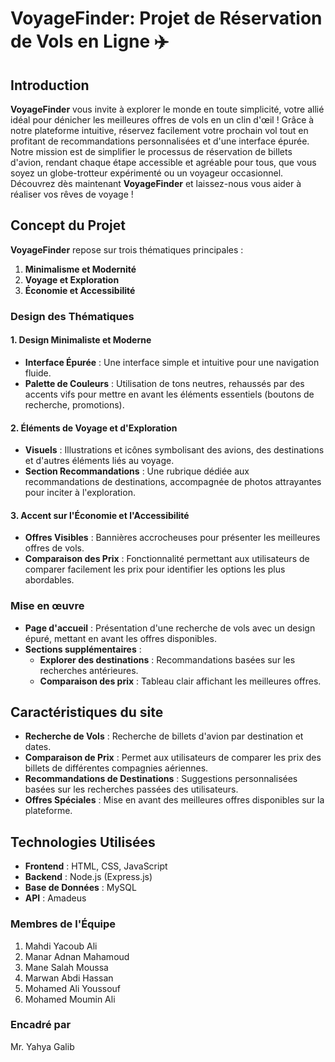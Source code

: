 # VoyageFinder: Projet de Réservation de Vols en Ligne ✈️

## Introduction
**VoyageFinder** vous invite à explorer le monde en toute simplicité, votre allié idéal pour dénicher les meilleures offres de vols en un clin d'œil ! Grâce à notre plateforme intuitive, réservez facilement votre prochain vol tout en profitant de recommandations personnalisées et d'une interface épurée. Notre mission est de simplifier le processus de réservation de billets d'avion, rendant chaque étape accessible et agréable pour tous, que vous soyez un globe-trotteur expérimenté ou un voyageur occasionnel. Découvrez dès maintenant **VoyageFinder** et laissez-nous vous aider à réaliser vos rêves de voyage !


## Concept du Projet

**VoyageFinder** repose sur trois thématiques principales :
1. **Minimalisme et Modernité**
2. **Voyage et Exploration**
3. **Économie et Accessibilité**

### Design des Thématiques

#### 1. Design Minimaliste et Moderne
- **Interface Épurée** : Une interface simple et intuitive pour une navigation fluide.
- **Palette de Couleurs** : Utilisation de tons neutres, rehaussés par des accents vifs pour mettre en avant les éléments essentiels (boutons de recherche, promotions).

#### 2. Éléments de Voyage et d'Exploration
- **Visuels** : Illustrations et icônes symbolisant des avions, des destinations et d'autres éléments liés au voyage.
- **Section Recommandations** : Une rubrique dédiée aux recommandations de destinations, accompagnée de photos attrayantes pour inciter à l'exploration.

#### 3. Accent sur l'Économie et l'Accessibilité
- **Offres Visibles** : Bannières accrocheuses pour présenter les meilleures offres de vols.
- **Comparaison des Prix** : Fonctionnalité permettant aux utilisateurs de comparer facilement les prix pour identifier les options les plus abordables.

### Mise en œuvre
- **Page d'accueil** : Présentation d'une recherche de vols avec un design épuré, mettant en avant les offres disponibles.
- **Sections supplémentaires** :
  - **Explorer des destinations** : Recommandations basées sur les recherches antérieures.
  - **Comparaison des prix** : Tableau clair affichant les meilleures offres.

## Caractéristiques du site
- **Recherche de Vols** : Recherche de billets d'avion par destination et dates.
- **Comparaison de Prix** : Permet aux utilisateurs de comparer les prix des billets de différentes compagnies aériennes.
- **Recommandations de Destinations** : Suggestions personnalisées basées sur les recherches passées des utilisateurs.
- **Offres Spéciales** : Mise en avant des meilleures offres disponibles sur la plateforme.

## Technologies Utilisées
- **Frontend** : HTML, CSS, JavaScript
- **Backend** : Node.js (Express.js)
- **Base de Données** : MySQL
- **API** : Amadeus

### Membres de l'Équipe
1. Mahdi Yacoub Ali
2. Manar Adnan Mahamoud
3. Mane Salah Moussa
4. Marwan Abdi Hassan
5. Mohamed Ali Youssouf
6. Mohamed Moumin Ali

### Encadré par 
Mr. Yahya Galib

